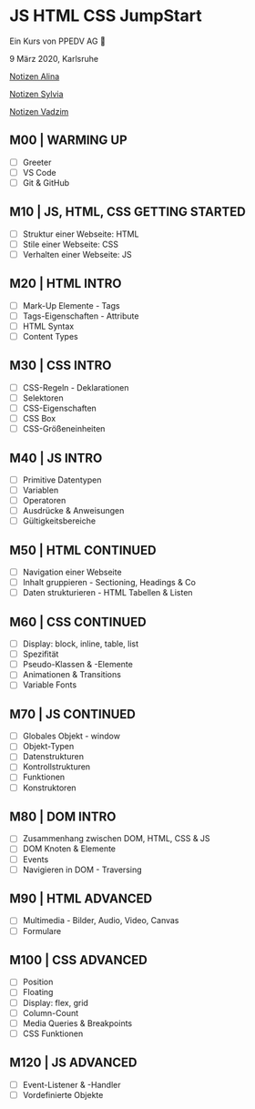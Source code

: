 # JS HTML CSS JumpStart

Ein Kurs von PPEDV AG :rocket:

9 März 2020, Karlsruhe

[Notizen Alina](./alina/a-notes.md)

[Notizen Sylvia](./sylvia/s-notes.md)

[Notizen Vadzim](./vadzim/v-notes.md)

## M00 | WARMING UP

- [ ] Greeter
- [ ] VS Code
- [ ] Git & GitHub

## M10 | JS, HTML, CSS GETTING STARTED

- [ ] Struktur einer Webseite: HTML
- [ ] Stile einer Webseite: CSS
- [ ] Verhalten einer Webseite: JS

## M20 | HTML INTRO

- [ ] Mark-Up Elemente - Tags
- [ ] Tags-Eigenschaften - Attribute
- [ ] HTML Syntax
- [ ] Content Types

## M30 | CSS INTRO

- [ ] CSS-Regeln - Deklarationen
- [ ] Selektoren
- [ ] CSS-Eigenschaften
- [ ] CSS Box
- [ ] CSS-Größeneinheiten

## M40 | JS INTRO

- [ ] Primitive Datentypen
- [ ] Variablen
- [ ] Operatoren
- [ ] Ausdrücke & Anweisungen
- [ ] Gültigkeitsbereiche

## M50 | HTML CONTINUED

- [ ] Navigation einer Webseite
- [ ] Inhalt gruppieren - Sectioning, Headings & Co
- [ ] Daten strukturieren - HTML Tabellen & Listen

## M60 | CSS CONTINUED

- [ ] Display: block, inline, table, list
- [ ] Spezifität
- [ ] Pseudo-Klassen & -Elemente
- [ ] Animationen & Transitions
- [ ] Variable Fonts

## M70 | JS CONTINUED

- [ ] Globales Objekt - window
- [ ] Objekt-Typen
- [ ] Datenstrukturen
- [ ] Kontrollstrukturen
- [ ] Funktionen
- [ ] Konstruktoren

## M80 | DOM INTRO

- [ ] Zusammenhang zwischen DOM, HTML, CSS & JS
- [ ] DOM Knoten & Elemente
- [ ] Events
- [ ] Navigieren in DOM - Traversing

## M90 | HTML ADVANCED

- [ ] Multimedia - Bilder, Audio, Video, Canvas
- [ ] Formulare

## M100 | CSS ADVANCED

- [ ] Position
- [ ] Floating
- [ ] Display: flex, grid
- [ ] Column-Count
- [ ] Media Queries & Breakpoints
- [ ] CSS Funktionen

## M120 | JS ADVANCED

- [ ] Event-Listener & -Handler
- [ ] Vordefinierte Objekte
